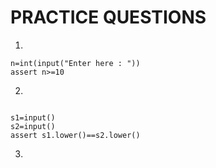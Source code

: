 # PRACTICE QUESTIONS

1.
```
n=int(input("Enter here : "))
assert n>=10
```
2. 
```

s1=input()
s2=input()
assert s1.lower()==s2.lower()
```
3. 

